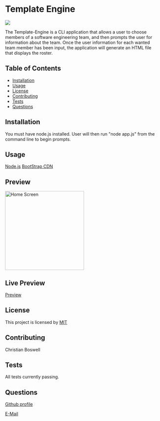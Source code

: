   # Template Engine


![](https://img.shields.io/badge/license-MIT-yellow)


The Template-Engine is a CLI application that allows a user to choose members of a software engineering team, and then prompts the user for information about the team. Once the user information for each wanted team member has been input, the application will generate an HTML file that displays the roster. 


## Table of Contents 
  - [Installation](#installation)
  - [Usage](#usage)
  - [License](#license)
  - [Contributing](#contributing)
  - [Tests](#tests)
  - [Questions](#questions)


## Installation 
You must have node.js installed. User will then run "node app.js" from the command line to begin prompts. 


## Usage
[Node.js](https://nodejs.org/en/)
[BootStrap CDN](https://getbootstrap.com/)

## Preview 
<img src="" height="256" title="Home Screen">


## Live Preview 
[Preview]()


## License
This project is licensed by [MIT](https://opensource.org/licenses/MIT)


## Contributing
Christian Boswell


## Tests
All tests currently passing. 
 

## Questions

[Github profile](https://github.com/cboswel1)

[E-Mail](mailto:christianboswell86@gmail.com)